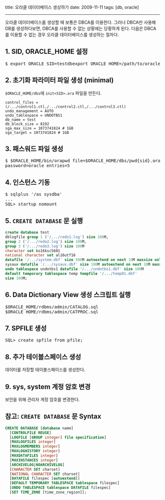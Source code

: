 title: 오라클 데이터베이스 생성하기
date: 2009-11-11
tags: [db, oracle]

---
오라클 데이터베이스를 생성할 때 보통은 DBCA를 이용한다. 그러나 DBCA만 사용해 DB를 생성하다보면, DBCA를 사용할 수 없는 상황에는 당황하게 된다. 다음은 DBCA를 이용할 수 없는 경우 오라클 데이터베이스를 생성하는 절차다.
<!--more-->

## 1. SID, ORACLE_HOME 설정
<pre class="console">
$ export ORACLE_SID=testdbexport ORACLE_HOME=/path/to/oracle/home
</pre>

## 2. 초기화 파라미터 파일 생성 (minimal)
`$ORACLE_HOME/dbs`에 `init<SID>.ora` 파일을 만든다.

```
control_files = (/.../control1.ctl,/.../control2.ctl,/.../control3.ctl)
undo_management = AUTO
undo_tablespace = UNDOTBS1
db_name = test
db_block_size = 8192
sga_max_size = 1073741824 # 1GB
sga_target = 1073741824 # 1GB
```

## 3. 패스워드 파일 생성
<pre class="console">
$ $ORACLE_HOME/bin/orapwd file=$ORACLE_HOME/dbs/pwd{sid}.ora \
password=oracle entries=5
</pre>

## 4. 인스턴스 기동
<pre class="console">
$ sqlplus '/as sysdba'
...
SQL> startup nomount
</pre>

## 5. `CREATE DATABASE` 문 실행
```sql
create database test
dblogfile group 1 ('/.../redo1.log') size 100M,
group 2 ('/.../redo2.log') size 100M,
group 3 ('/.../redo3.log') size 100M
character set ko16ksc5601
national character set al16utf16
datafile '/.../system.dbf' size 500M autoextend on next 10M maxsize unlimited extent management local
sysaux datafile '/.../sysaux.dbf' size 100M autoextend on next 10M maxsize unlimited
undo tablespace undotbs1 datafile '/.../undotbs1.dbf' size 100M
default temporary tablespace temp tempfile '/.../temp01.dbf'
size 100M;
```

## 6. Data Dictionary View 생성 스크립트 실행
<pre class="console">
$ORACLE_HOME/rdbms/admin/CATALOG.sql
$ORACLE_HOME/rdbms/admin/CATPROC.sql
</pre>
## 7. SPFILE 생성
<pre class="console">
SQL> create spfile from pfile;
</pre>
## 8. 추가 테이블스페이스 생성
데이터를 저장할 테이블스페이스를 생성한다.

## 9. sys, system 계정 암호 변경
보안을 위해 관리자 계정 암호를 변경한다.


## 참고: `CREATE DATABASE` 문 Syntax

```sql
CREATE DATABASE [database name]
  [CONTROLFILE REUSE]
  [LOGFILE [GROUP integer] file specification]
  [MAXLOGFILES integer]
  [MAXLOGMEMBERS integer]
  [MAXLOGHISTORY integer]
  [MAXDATAFILES integer]
  [MAXINSTANCES integer]
  [ARCHIVELOG|NOARCHIVELOG]
  [CHARACTER SET charset]
  [NATIONAL CHARACTER SET charset]
  [DATAFILE filespec [autoextend]]
  [DEFAULT TEMPORARY TABLESPACE tablespace filespec]
  [UNDO TABLESPACE tablespace DATAFILE filespec]
  [SET TIME_ZONE [time_zone_region]];
```

